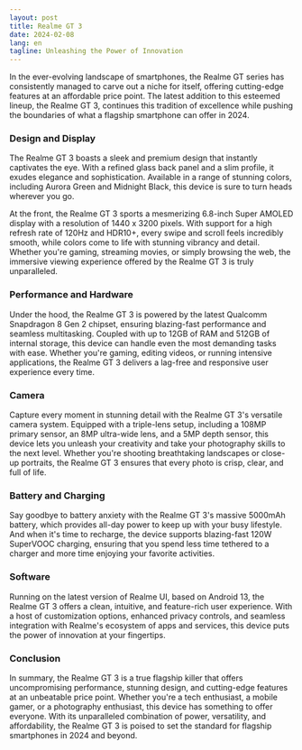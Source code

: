```yaml
---
layout: post
title: Realme GT 3
date: 2024-02-08
lang: en
tagline: Unleashing the Power of Innovation
---
```


In the ever-evolving landscape of smartphones, the Realme GT series has consistently managed to carve out a niche for itself, offering cutting-edge features at an affordable price point. The latest addition to this esteemed lineup, the Realme GT 3, continues this tradition of excellence while pushing the boundaries of what a flagship smartphone can offer in 2024.

### Design and Display

The Realme GT 3 boasts a sleek and premium design that instantly captivates the eye. With a refined glass back panel and a slim profile, it exudes elegance and sophistication. Available in a range of stunning colors, including Aurora Green and Midnight Black, this device is sure to turn heads wherever you go.

At the front, the Realme GT 3 sports a mesmerizing 6.8-inch Super AMOLED display with a resolution of 1440 x 3200 pixels. With support for a high refresh rate of 120Hz and HDR10+, every swipe and scroll feels incredibly smooth, while colors come to life with stunning vibrancy and detail. Whether you're gaming, streaming movies, or simply browsing the web, the immersive viewing experience offered by the Realme GT 3 is truly unparalleled.

### Performance and Hardware

Under the hood, the Realme GT 3 is powered by the latest Qualcomm Snapdragon 8 Gen 2 chipset, ensuring blazing-fast performance and seamless multitasking. Coupled with up to 12GB of RAM and 512GB of internal storage, this device can handle even the most demanding tasks with ease. Whether you're gaming, editing videos, or running intensive applications, the Realme GT 3 delivers a lag-free and responsive user experience every time.

### Camera

Capture every moment in stunning detail with the Realme GT 3's versatile camera system. Equipped with a triple-lens setup, including a 108MP primary sensor, an 8MP ultra-wide lens, and a 5MP depth sensor, this device lets you unleash your creativity and take your photography skills to the next level. Whether you're shooting breathtaking landscapes or close-up portraits, the Realme GT 3 ensures that every photo is crisp, clear, and full of life.

### Battery and Charging

Say goodbye to battery anxiety with the Realme GT 3's massive 5000mAh battery, which provides all-day power to keep up with your busy lifestyle. And when it's time to recharge, the device supports blazing-fast 120W SuperVOOC charging, ensuring that you spend less time tethered to a charger and more time enjoying your favorite activities.

### Software

Running on the latest version of Realme UI, based on Android 13, the Realme GT 3 offers a clean, intuitive, and feature-rich user experience. With a host of customization options, enhanced privacy controls, and seamless integration with Realme's ecosystem of apps and services, this device puts the power of innovation at your fingertips.

### Conclusion

In summary, the Realme GT 3 is a true flagship killer that offers uncompromising performance, stunning design, and cutting-edge features at an unbeatable price point. Whether you're a tech enthusiast, a mobile gamer, or a photography enthusiast, this device has something to offer everyone. With its unparalleled combination of power, versatility, and affordability, the Realme GT 3 is poised to set the standard for flagship smartphones in 2024 and beyond.
